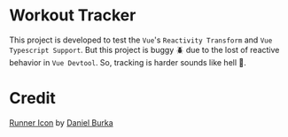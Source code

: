 # Workout Tracker

This project is developed to test the `Vue`'s `Reactivity Transform` and `Vue Typescript Support`.
But this project is buggy 🪲 due to the lost of reactive behavior in `Vue Devtool`. So, tracking is harder sounds like hell
🤣.

# Credit

<a href="https://iconscout.com/icons/runner" target="_blank">Runner Icon</a>
by <a href="https://iconscout.com/contributors/healthicons" target="_blank">Daniel Burka</a>